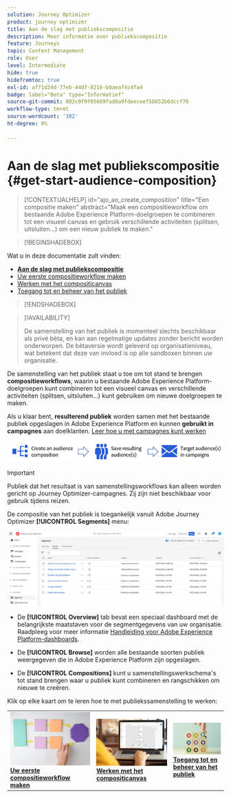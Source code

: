 ```yaml
---
solution: Journey Optimizer
product: journey optimizer
title: Aan de slag met publiekscompositie
description: Meer informatie over publiekscompositie
feature: Journeys
topic: Content Management
role: User
level: Intermediate
hide: true
hidefromtoc: true
exl-id: af71d24d-77eb-44df-8216-b0aeaf4c4fa4
badge: label="Beta" type="Informatief"
source-git-commit: 803c9f9f05669fad0a9fdeeceef58652b6dccf70
workflow-type: tm+mt
source-wordcount: '302'
ht-degree: 0%

---
```


# Aan de slag met publiekscompositie {#get-start-audience-composition}

>[!CONTEXTUALHELP]
>id="ajo_ao_create_composition"
>title="Een compositie maken"
>abstract="Maak een compositieworkflow om bestaande Adobe Experience Platform-doelgroepen te combineren tot een visueel canvas en gebruik verschillende activiteiten (splitsen, uitsluiten...) om een nieuw publiek te maken."

>[!BEGINSHADEBOX]

Wat u in deze documentatie zult vinden:

* **[Aan de slag met publiekscompositie](get-started-audience-orchestration.md)**
* [Uw eerste compositieworkflow maken](create-compositions.md)
* [Werken met het compositicanvas](composition-canvas.md)
* [Toegang tot en beheer van het publiek](access-audiences.md)

>[!ENDSHADEBOX]

>[!AVAILABILITY]
>
>De samenstelling van het publiek is momenteel slechts beschikbaar als privé bèta, en kan aan regelmatige updates zonder bericht worden onderworpen. De bètaversie wordt geleverd op organisatieniveau, wat betekent dat deze van invloed is op alle sandboxen binnen uw organisatie.

De samenstelling van het publiek staat u toe om tot stand te brengen **compositieworkflows**, waarin u bestaande Adobe Experience Platform-doelgroepen kunt combineren tot een visueel canvas en verschillende activiteiten (splitsen, uitsluiten...) kunt gebruiken om nieuwe doelgroepen te maken.

Als u klaar bent, **resulterend publiek** worden samen met het bestaande publiek opgeslagen in Adobe Experience Platform en kunnen **gebruikt in campagnes** aan doelklanten. [Leer hoe u met campagnes kunt werken](../campaigns/get-started-with-campaigns.md)

![](assets/audiences-process.png)

>[!IMPORTANT]
>
>Publiek dat het resultaat is van samenstellingsworkflows kan alleen worden gericht op Journey Optimizer-campagnes. Zij zijn niet beschikbaar voor gebruik tijdens reizen.

De compositie van het publiek is toegankelijk vanuit Adobe Journey Optimizer **[!UICONTROL Segments]** menu:

![](assets/audiences-browse.png)

* De **[!UICONTROL Overview]** tab bevat een speciaal dashboard met de belangrijkste maatstaven voor de segmentgegevens van uw organisatie. Raadpleeg voor meer informatie [Handleiding voor Adobe Experience Platform-dashboards](https://experienceleague.adobe.com/docs/experience-platform/dashboards/guides/segments.html).

* De **[!UICONTROL Browse]** worden alle bestaande soorten publiek weergegeven die in Adobe Experience Platform zijn opgeslagen.

* De **[!UICONTROL Compositions]** kunt u samenstellingswerkschema&#39;s tot stand brengen waar u publiek kunt combineren en rangschikken om nieuwe te creëren.

Klik op elke kaart om te leren hoe te met publiekssamenstelling te werken:

<table style="table-layout:fixed"><tr style="border: 0;">
<td><a href="create-compositions.md"><img alt="Samenstellingswerkstromen maken" src="../assets/do-not-localize/ao-workflows.jpg"></a>
<div><a href="create-compositions.md"><strong>Uw eerste compositieworkflow maken</strong></a></div></td>
<td><a href="composition-canvas.md"><img alt="Werken met het compositicanvas" src="../assets/do-not-localize/ao-canvas.jpg"></a>
<div><a href="composition-canvas.md"><strong>Werken met het compositicanvas</strong></a></div></td>
<td><a href="access-audiences.md"><img alt="Toegang tot en beheer van het publiek" src="../assets/do-not-localize/ao-audiences.jpeg"></a>
<div><a href="access-audiences.md"><strong>Toegang tot en beheer van het publiek</strong></a></div></td>
</tr></table>
